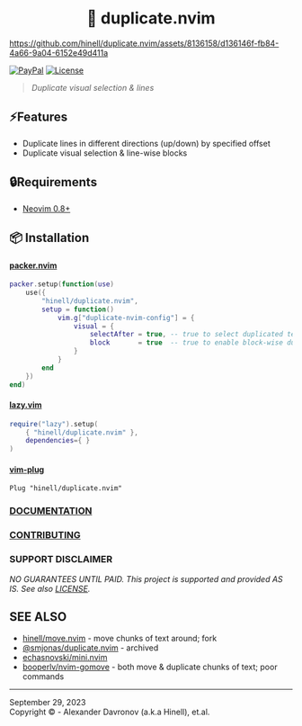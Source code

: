<div align="center">
  <h1 align="center">🔌  duplicate.nvim</h2>
</div>

https://github.com/hinell/duplicate.nvim/assets/8136158/d136146f-fb84-4a66-9a04-6152e49d411a


<!-- Use badges from https://shields.io/badges/ -->
[![PayPal](https://img.shields.io/badge/-PayPal-880088?style=flat-square&logo=pay&logoColor=white&label=DONATE)](https://www.paypal.me/biteofpie)
[![License](https://img.shields.io/badge/FOSSIL-007744?style=flat-square&label=LICENSE)](https://github.com/hinell/fossil-license)

> _Duplicate visual selection & lines_

## ⚡Features

- Duplicate lines in different directions (up/down) by specified offset 
- Duplicate visual selection & line-wise blocks

## 🔒Requirements

- [Neovim 0.8+](https://github.com/neovim/neovim/releases)

## 📦 Installation

#### [packer.nvim](https://github.com/wbthomason/packer.nvim)
```lua
packer.setup(function(use)
    use({
        "hinell/duplicate.nvim",
        setup = function()
            vim.g["duplicate-nvim-config"] = {
                visual = {
                    selectAfter = true, -- true to select duplicated text
                    block       = true  -- true to enable block-wise duplication
                }
            }
        end
    })
end)
```

#### [lazy.vim](https://github.com/folke/lazy.nvim)
```lua
require("lazy").setup(
    { "hinell/duplicate.nvim" },
	dependencies={ }
)
```

#### [vim-plug](https://github.com/junegunn/vim-plug)
``` vim
Plug "hinell/duplicate.nvim"
```

<!-- ### CREDITS -->
### [DOCUMENTATION]

[DOCUMENTATION]: doc/index.md
### [CONTRIBUTING]

[CONTRIBUTING]: CONTRIBUTING.md 'Devloper documentation (see also source code files)'
[d]: #project

### SUPPORT DISCLAIMER
[ps]: #production-status--support 'Production use disclaimer & support info'

_NO GUARANTEES UNTIL PAID. This project is supported and provided AS IS. See also [LICENSE]._



## SEE ALSO
* [hinell/move.nvim](https://github.com/hinell/move.nvim) - move chunks of text around; fork
* [@smjonas/duplicate.nvim](https://github.com/smjonas/duplicate.nvim) - archived
* [echasnovski/mini.nvim](https://github.com/echasnovski/mini.nvim/blob/main/readmes/mini-operators.md)
* [booperlv/nvim-gomove](https://github.com/booperlv/nvim-gomove) - both move & duplicate chunks of text; poor commands

[LICENSE]: LICENSE

----

September 29, 2023</br>
Copyright ©  - Alexander Davronov (a.k.a Hinell), et.al.</br>
